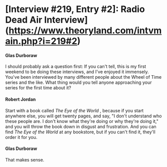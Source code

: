 # [Interview #219, Entry #2]: Radio Dead Air Interview](https://www.theoryland.com/intvmain.php?i=219#2)

#### Glas Durboraw

I should probably ask a question first: If you can't tell, this is my first weekend to be doing these interviews, and I've enjoyed it immensely. You've been interviewed by many different people about the Wheel of Time series and the like. What thing would you tell anyone approaching your series for the first time about it?

#### Robert Jordan

Start with a book called
*The Eye of the World*
, because if you start anywhere else, you will get twenty pages, and say, "I don't understand who these people are. I don't know what they're doing or why they're doing it," and you will throw the book down in disgust and frustration. And you can find
*The Eye of the World*
at any bookstore, but if you can't find it, they'll order it for you.

#### Glas Durboraw

That makes sense.

